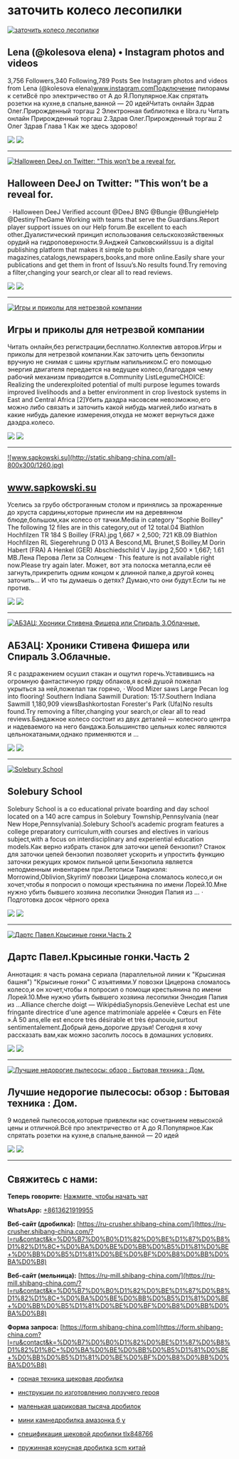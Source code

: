 # заточить колесо лесопилки

<a href="https://swt.shibang-china.com/?l=ru&img&k=%D0%B7%D0%B0%D1%82%D0%BE%D1%87%D0%B8%D1%82%D1%8C+%D0%BA%D0%BE%D0%BB%D0%B5%D1%81%D0%BE+%D0%BB%D0%B5%D1%81%D0%BE%D0%BF%D0%B8%D0%BB%D0%BA%D0%B8" target="_blank">![заточить колесо лесопилки](http://static.shibang-china.com/all-800x300/623.jpg)</a>

## Lena (@kolesova elena) • Instagram photos and videos
3,756 Followers,340 Following,789 Posts See Instagram photos and videos from Lena (@kolesova elena)www.instagram.comПодключение пилорамы к сетиВсё про электричество от А до Я.Популярное.Как спрятать розетки на кухне,в спальне,ванной — 20 идейЧитать онлайн Здрав Олег.Прирожденный торгаш 2 Электронная библиотека e libra.ru Читать онлайн Прирожденный торгаш 2.Здрав Олег.Прирожденный торгаш 2 Олег Здрав Глава 1 Как же здесь здорово!


<a href="https://whatsapp.shibangsoft.com/WhatsApp.php" target="_blank" title="WhatsApp">![](http://static.shibang-china.com/icon/whatsapp.png)</a> <a href="https://swt.shibang-china.com/?l=ru&icon&k=%D0%B7%D0%B0%D1%82%D0%BE%D1%87%D0%B8%D1%82%D1%8C+%D0%BA%D0%BE%D0%BB%D0%B5%D1%81%D0%BE+%D0%BB%D0%B5%D1%81%D0%BE%D0%BF%D0%B8%D0%BB%D0%BA%D0%B8" target="_blank">![](http://static.shibang-china.com/icon/chat-ru.png)</a>

---

<a href="https://swt.shibang-china.com/?l=ru&img&k=%D0%B7%D0%B0%D1%82%D0%BE%D1%87%D0%B8%D1%82%D1%8C+%D0%BA%D0%BE%D0%BB%D0%B5%D1%81%D0%BE+%D0%BB%D0%B5%D1%81%D0%BE%D0%BF%D0%B8%D0%BB%D0%BA%D0%B8" target="_blank">![Halloween DeeJ on Twitter: &quot;This won’t be a reveal for.](http://static.shibang-china.com/all-800x300/1339.jpg)</a>

## Halloween DeeJ on Twitter: &quot;This won’t be a reveal for.
&nbsp;&#0183;&#32;Halloween DeeJ Verified account @DeeJ BNG @Bungie @BungieHelp @DestinyTheGame Working with teams that serve the Guardians.Report player support issues on our Help forum.Be excellent to each other.Дуалистический принцип использования сельскохозяйственных орудий на гидроповерхности.9.Анджей СапковскийIssuu is a digital publishing platform that makes it simple to publish magazines,catalogs,newspapers,books,and more online.Easily share your publications and get them in front of Issuu’s.No results found.Try removing a filter,changing your search,or clear all to read reviews.


<a href="https://whatsapp.shibangsoft.com/WhatsApp.php" target="_blank" title="WhatsApp">![](http://static.shibang-china.com/icon/whatsapp.png)</a> <a href="https://swt.shibang-china.com/?l=ru&icon&k=%D0%B7%D0%B0%D1%82%D0%BE%D1%87%D0%B8%D1%82%D1%8C+%D0%BA%D0%BE%D0%BB%D0%B5%D1%81%D0%BE+%D0%BB%D0%B5%D1%81%D0%BE%D0%BF%D0%B8%D0%BB%D0%BA%D0%B8" target="_blank">![](http://static.shibang-china.com/icon/chat-ru.png)</a>

---

<a href="https://swt.shibang-china.com/?l=ru&img&k=%D0%B7%D0%B0%D1%82%D0%BE%D1%87%D0%B8%D1%82%D1%8C+%D0%BA%D0%BE%D0%BB%D0%B5%D1%81%D0%BE+%D0%BB%D0%B5%D1%81%D0%BE%D0%BF%D0%B8%D0%BB%D0%BA%D0%B8" target="_blank">![Игры и приколы для нетрезвой компании](http://static.shibang-china.com/all-800x300/1423.jpg)</a>

## Игры и приколы для нетрезвой компании
Читать онлайн,без регистрации,бесплатно.Коллектив авторов.Игры и приколы для нетрезвой компании.Как заточить цепь бензопилы вручную не снимая с шины круглым напильником.С его помощью энергия двигателя передается на ведущее колесо,благодаря чему рабочий механизм приводится в.Community ListLegumeCHOICE: Realizing the underexploited potential of multi purpose legumes towards improved livelihoods and a better environment in crop livestock systems in East and Central Africa [2]Убить даэдра насовсем невозможно,его можно либо связать и заточить какой нибудь магией,либо изгнать в какие нибудь далекие измерения,откуда не может вернуться даже даэдра.колесо.


<a href="https://whatsapp.shibangsoft.com/WhatsApp.php" target="_blank" title="WhatsApp">![](http://static.shibang-china.com/icon/whatsapp.png)</a> <a href="https://swt.shibang-china.com/?l=ru&icon&k=%D0%B7%D0%B0%D1%82%D0%BE%D1%87%D0%B8%D1%82%D1%8C+%D0%BA%D0%BE%D0%BB%D0%B5%D1%81%D0%BE+%D0%BB%D0%B5%D1%81%D0%BE%D0%BF%D0%B8%D0%BB%D0%BA%D0%B8" target="_blank">![](http://static.shibang-china.com/icon/chat-ru.png)</a>

---

<a href="https://swt.shibang-china.com/?l=ru&img&k=%D0%B7%D0%B0%D1%82%D0%BE%D1%87%D0%B8%D1%82%D1%8C+%D0%BA%D0%BE%D0%BB%D0%B5%D1%81%D0%BE+%D0%BB%D0%B5%D1%81%D0%BE%D0%BF%D0%B8%D0%BB%D0%BA%D0%B8" target="_blank">![www.sapkowski.su](http://static.shibang-china.com/all-800x300/1260.jpg)</a>

## www.sapkowski.su
Уселись за грубо обстроганным столом и принялись за прожаренные до хруста сардины,которые принесли им на деревянном блюде,большом,как колесо от тачки.Media in category &quot;Sophie Boilley&quot; The following 12 files are in this category,out of 12 total.04 Biathlon Hochfilzen TR 184 S Boilley (FRA).jpg 1,667 &#215; 2,500; 721 KB.09 Biathlon Hochfilzen RL Siegerehrung D 013 A Bescond,ML Brunet,S Boilley,M Dorin Habert (FRA) A Henkel (GER) Abschiedschild V Jay.jpg 2,500 &#215; 1,667; 1.61 MB.Лена Перова Лети за Солнцем&nbsp;&#0183;&#32;This feature is not available right now.Please try again later. Может, вот эта полоска металла,если её загнуть,прикрепить одним концом к длинной палке,а другой конец заточить… И что ты думаешь о детях? Думаю,что они будут.Если ты не против.


<a href="https://whatsapp.shibangsoft.com/WhatsApp.php" target="_blank" title="WhatsApp">![](http://static.shibang-china.com/icon/whatsapp.png)</a> <a href="https://swt.shibang-china.com/?l=ru&icon&k=%D0%B7%D0%B0%D1%82%D0%BE%D1%87%D0%B8%D1%82%D1%8C+%D0%BA%D0%BE%D0%BB%D0%B5%D1%81%D0%BE+%D0%BB%D0%B5%D1%81%D0%BE%D0%BF%D0%B8%D0%BB%D0%BA%D0%B8" target="_blank">![](http://static.shibang-china.com/icon/chat-ru.png)</a>

---

<a href="https://swt.shibang-china.com/?l=ru&img&k=%D0%B7%D0%B0%D1%82%D0%BE%D1%87%D0%B8%D1%82%D1%8C+%D0%BA%D0%BE%D0%BB%D0%B5%D1%81%D0%BE+%D0%BB%D0%B5%D1%81%D0%BE%D0%BF%D0%B8%D0%BB%D0%BA%D0%B8" target="_blank">![АБЗАЦ: Хроники Стивена Фишера или Спираль 3.Облачные.](http://static.shibang-china.com/all-800x300/1403.jpg)</a>

## АБЗАЦ: Хроники Стивена Фишера или Спираль 3.Облачные.
Я с раздражением осушил стакан и ощутил горечь.Уставившись на огромную фантастичную гряду облаков,я всей душой пожелал укрыться за ней,пожелал так горячо,&nbsp;&#0183;&#32;Wood Mizer saws Large Pecan log into flooring! Southern Indiana Sawmill Duration: 15:17.Southern Indiana Sawmill 1,180,909 viewsBashkortostan Forester's Park (Ufa)No results found.Try removing a filter,changing your search,or clear all to read reviews.Бандажное колесо состоит из двух деталей — колесного центра и надеваемого на него бандажа.Большинство цельных колес являются цельнокатаными,однако применяются и …


<a href="https://whatsapp.shibangsoft.com/WhatsApp.php" target="_blank" title="WhatsApp">![](http://static.shibang-china.com/icon/whatsapp.png)</a> <a href="https://swt.shibang-china.com/?l=ru&icon&k=%D0%B7%D0%B0%D1%82%D0%BE%D1%87%D0%B8%D1%82%D1%8C+%D0%BA%D0%BE%D0%BB%D0%B5%D1%81%D0%BE+%D0%BB%D0%B5%D1%81%D0%BE%D0%BF%D0%B8%D0%BB%D0%BA%D0%B8" target="_blank">![](http://static.shibang-china.com/icon/chat-ru.png)</a>

---

<a href="https://swt.shibang-china.com/?l=ru&img&k=%D0%B7%D0%B0%D1%82%D0%BE%D1%87%D0%B8%D1%82%D1%8C+%D0%BA%D0%BE%D0%BB%D0%B5%D1%81%D0%BE+%D0%BB%D0%B5%D1%81%D0%BE%D0%BF%D0%B8%D0%BB%D0%BA%D0%B8" target="_blank">![Solebury School](http://static.shibang-china.com/all-800x300/167.jpg)</a>

## Solebury School
Solebury School is a co educational private boarding and day school located on a 140 acre campus in Solebury Township,Pennsylvania (near New Hope,Pennsylvania).Solebury School’s academic program features a college preparatory curriculum,with courses and electives in various subject,with a focus on interdisciplinary and experiential education models.Как верно избрать станок для заточки цепей бензопил? Станок для заточки цепей бензопил позволяет ускорить и упростить функцию заточки режущих кромок пильной цепи.Бензопила является неподменным инвентарем при.Летописи Тамриэля: Morrowind,Oblivion,SkyrimУ повозки Цицерона сломалось колесо,и он хочет,чтобы я попросил о помощи крестьянина по имени Лорей.10.Мне нужно убить бывшего хозяина лесопилки Эннодия Папия из …&nbsp;&#0183;&#32;Подготовка досок чёрного ореха


<a href="https://whatsapp.shibangsoft.com/WhatsApp.php" target="_blank" title="WhatsApp">![](http://static.shibang-china.com/icon/whatsapp.png)</a> <a href="https://swt.shibang-china.com/?l=ru&icon&k=%D0%B7%D0%B0%D1%82%D0%BE%D1%87%D0%B8%D1%82%D1%8C+%D0%BA%D0%BE%D0%BB%D0%B5%D1%81%D0%BE+%D0%BB%D0%B5%D1%81%D0%BE%D0%BF%D0%B8%D0%BB%D0%BA%D0%B8" target="_blank">![](http://static.shibang-china.com/icon/chat-ru.png)</a>

---

<a href="https://swt.shibang-china.com/?l=ru&img&k=%D0%B7%D0%B0%D1%82%D0%BE%D1%87%D0%B8%D1%82%D1%8C+%D0%BA%D0%BE%D0%BB%D0%B5%D1%81%D0%BE+%D0%BB%D0%B5%D1%81%D0%BE%D0%BF%D0%B8%D0%BB%D0%BA%D0%B8" target="_blank">![Дартс Павел.Крысиные гонки.Часть 2](http://static.shibang-china.com/all-800x300/510.jpg)</a>

## Дартс Павел.Крысиные гонки.Часть 2
Аннотация: я часть романа сериала (параллельной линии к &quot;Крысиная башня&quot;) &quot;Крысиные гонки&quot; С изъятиями.У повозки Цицерона сломалось колесо,и он хочет,чтобы я попросил о помощи крестьянина по имени Лорей.10.Мне нужно убить бывшего хозяина лесопилки Эннодия Папия из …Alliance cherche doigt — Wikip&#233;diaSynopsis.Genevi&#232;ve Lechat est une fringante directrice d'une agence matrimoniale appel&#233;e &#171; Cœurs en F&#234;te &#187;.&#192; 50 ans,elle est encore tr&#232;s d&#233;sirable et tr&#232;s &#233;panouie,surtout sentimentalement.Добрый день,дорогие друзья! Сегодня я хочу рассказать вам,как можно засолить лосось в домашних условиях.


<a href="https://whatsapp.shibangsoft.com/WhatsApp.php" target="_blank" title="WhatsApp">![](http://static.shibang-china.com/icon/whatsapp.png)</a> <a href="https://swt.shibang-china.com/?l=ru&icon&k=%D0%B7%D0%B0%D1%82%D0%BE%D1%87%D0%B8%D1%82%D1%8C+%D0%BA%D0%BE%D0%BB%D0%B5%D1%81%D0%BE+%D0%BB%D0%B5%D1%81%D0%BE%D0%BF%D0%B8%D0%BB%D0%BA%D0%B8" target="_blank">![](http://static.shibang-china.com/icon/chat-ru.png)</a>

---

<a href="https://swt.shibang-china.com/?l=ru&img&k=%D0%B7%D0%B0%D1%82%D0%BE%D1%87%D0%B8%D1%82%D1%8C+%D0%BA%D0%BE%D0%BB%D0%B5%D1%81%D0%BE+%D0%BB%D0%B5%D1%81%D0%BE%D0%BF%D0%B8%D0%BB%D0%BA%D0%B8" target="_blank">![Лучшие недорогие пылесосы: обзор : Бытовая техника : Дом.](http://static.shibang-china.com/all-800x300/214.jpg)</a>

## Лучшие недорогие пылесосы: обзор : Бытовая техника : Дом.
9 моделей пылесосов,которые привлекли нас сочетанием невысокой цены и отличной.Всё про электричество от А до Я.Популярное.Как спрятать розетки на кухне,в спальне,ванной — 20 идей

<a href="https://whatsapp.shibangsoft.com/WhatsApp.php" target="_blank" title="WhatsApp">![](http://static.shibang-china.com/icon/whatsapp.png)</a> <a href="https://swt.shibang-china.com/?l=ru&icon&k=%D0%B7%D0%B0%D1%82%D0%BE%D1%87%D0%B8%D1%82%D1%8C+%D0%BA%D0%BE%D0%BB%D0%B5%D1%81%D0%BE+%D0%BB%D0%B5%D1%81%D0%BE%D0%BF%D0%B8%D0%BB%D0%BA%D0%B8" target="_blank">![](http://static.shibang-china.com/icon/chat-ru.png)</a>

---
## Свяжитесь с нами:

**Теперь говорите:** [Нажмите, чтобы начать чат](https://swt.shibang-china.com?l=ru&contact&k=%D0%B7%D0%B0%D1%82%D0%BE%D1%87%D0%B8%D1%82%D1%8C+%D0%BA%D0%BE%D0%BB%D0%B5%D1%81%D0%BE+%D0%BB%D0%B5%D1%81%D0%BE%D0%BF%D0%B8%D0%BB%D0%BA%D0%B8)

**WhatsApp:**  [+8613621919955](https://whatsapp.shibangsoft.com/WhatsApp.php)

**Веб-сайт (дробилка):** [https://ru-crusher.shibang-china.com/](https://ru-crusher.shibang-china.com/?l=ru&contact&k=%D0%B7%D0%B0%D1%82%D0%BE%D1%87%D0%B8%D1%82%D1%8C+%D0%BA%D0%BE%D0%BB%D0%B5%D1%81%D0%BE+%D0%BB%D0%B5%D1%81%D0%BE%D0%BF%D0%B8%D0%BB%D0%BA%D0%B8)

**Веб-сайт (мельница):** [https://ru-mill.shibang-china.com/](https://ru-mill.shibang-china.com/?l=ru&contact&k=%D0%B7%D0%B0%D1%82%D0%BE%D1%87%D0%B8%D1%82%D1%8C+%D0%BA%D0%BE%D0%BB%D0%B5%D1%81%D0%BE+%D0%BB%D0%B5%D1%81%D0%BE%D0%BF%D0%B8%D0%BB%D0%BA%D0%B8)

**Форма запроса:** [https://form.shibang-china.com](https://form.shibang-china.com?l=ru&contact&k=%D0%B7%D0%B0%D1%82%D0%BE%D1%87%D0%B8%D1%82%D1%8C+%D0%BA%D0%BE%D0%BB%D0%B5%D1%81%D0%BE+%D0%BB%D0%B5%D1%81%D0%BE%D0%BF%D0%B8%D0%BB%D0%BA%D0%B8)

* [горная техника щековая дробилка](../123/%D0%B3%D0%BE%D1%80%D0%BD%D0%B0%D1%8F%20%D1%82%D0%B5%D1%85%D0%BD%D0%B8%D0%BA%D0%B0%20%D1%89%D0%B5%D0%BA%D0%BE%D0%B2%D0%B0%D1%8F%20%D0%B4%D1%80%D0%BE%D0%B1%D0%B8%D0%BB%D0%BA%D0%B0.md)

* [инструкции по изготовлению ползучего героя](../121/%D0%B8%D0%BD%D1%81%D1%82%D1%80%D1%83%D0%BA%D1%86%D0%B8%D0%B8%20%D0%BF%D0%BE%20%D0%B8%D0%B7%D0%B3%D0%BE%D1%82%D0%BE%D0%B2%D0%BB%D0%B5%D0%BD%D0%B8%D1%8E%20%D0%BF%D0%BE%D0%BB%D0%B7%D1%83%D1%87%D0%B5%D0%B3%D0%BE%20%D0%B3%D0%B5%D1%80%D0%BE%D1%8F.md)

* [маленькая шариковая тысяча дробилок](../125/%D0%BC%D0%B0%D0%BB%D0%B5%D0%BD%D1%8C%D0%BA%D0%B0%D1%8F%20%D1%88%D0%B0%D1%80%D0%B8%D0%BA%D0%BE%D0%B2%D0%B0%D1%8F%20%D1%82%D1%8B%D1%81%D1%8F%D1%87%D0%B0%20%D0%B4%D1%80%D0%BE%D0%B1%D0%B8%D0%BB%D0%BE%D0%BA.md)

* [мини камнедробилка амазонка б  у](../122/%D0%BC%D0%B8%D0%BD%D0%B8%20%D0%BA%D0%B0%D0%BC%D0%BD%D0%B5%D0%B4%D1%80%D0%BE%D0%B1%D0%B8%D0%BB%D0%BA%D0%B0%20%D0%B0%D0%BC%D0%B0%D0%B7%D0%BE%D0%BD%D0%BA%D0%B0%20%D0%B1%20%20%D1%83.md)

* [спецификация щековой дробилки tlx848766](../123/%D1%81%D0%BF%D0%B5%D1%86%D0%B8%D1%84%D0%B8%D0%BA%D0%B0%D1%86%D0%B8%D1%8F%20%D1%89%D0%B5%D0%BA%D0%BE%D0%B2%D0%BE%D0%B9%20%D0%B4%D1%80%D0%BE%D0%B1%D0%B8%D0%BB%D0%BA%D0%B8%20tlx848766.md)

* [пружинная конусная дробилка scm китай](../121/%D0%BF%D1%80%D1%83%D0%B6%D0%B8%D0%BD%D0%BD%D0%B0%D1%8F%20%D0%BA%D0%BE%D0%BD%D1%83%D1%81%D0%BD%D0%B0%D1%8F%20%D0%B4%D1%80%D0%BE%D0%B1%D0%B8%D0%BB%D0%BA%D0%B0%20scm%20%D0%BA%D0%B8%D1%82%D0%B0%D0%B9.md)